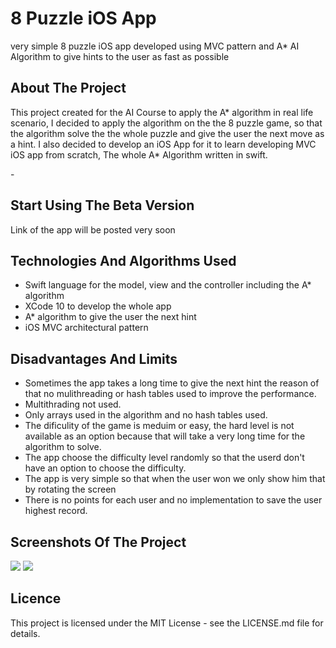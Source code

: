 <h1>8 Puzzle iOS App</h1>

<p>very simple 8 puzzle iOS app developed using MVC pattern and A* AI Algorithm to give hints to the user as fast as possible</p>

<h2>About The Project</h2>
<p> This project created for the AI Course to apply the A* algorithm in real life scenario, I decided to apply the algorithm on the the 8 puzzle
game, so that the algorithm solve the the whole puzzle and give the user the next move as a hint. I also decided to develop an iOS App for it to
learn developing MVC iOS app from scratch, The whole A* Algorithm written in swift.</p>
-
<h2>Start Using The Beta Version</h2>
<p> Link of the app will be posted very soon</p>
<h2>Technologies And Algorithms Used</h2>
<ul>
  <li>Swift language for the model, view and the controller including the A* algorithm</li>
  <li>XCode 10 to develop the whole app</li>
  <li>A* algorithm to give the user the next hint</li>
  <li>iOS MVC architectural pattern </li>
</ul>

<h2>Disadvantages And Limits</h2>
<ul>
<li>Sometimes the app takes a long time to give the next hint the reason of that no mulithreading or hash tables used to improve the performance.</li>
<li>Multithrading not used.</li>
<li>Only arrays used in the algorithm and no hash tables used.</li>
<li>The dificulity of the game is meduim or easy, the hard level is not available as an option because that will take a very long time for the algorithm to solve.</li>
<li> The app choose the difficulty level randomly so that the userd don't have an option to choose the difficulty.</li>
<li> The app is very simple so that when the user won we only show him that by rotating the screen</li>
<li> There is no points for each user and no implementation to save the user highest record.</li>
</ul>

<h2>Screenshots Of The Project</h2>
<img src = "https://firebasestorage.googleapis.com/v0/b/chottky.appspot.com/o/App%20Screenshots%2F8puzzle%2FSimulator%20Screen%20Shot%20-%20iPhone%208%20-%202019-01-08%20at%2013.52.26.png?alt=media&token=11f27936-1521-4e9e-b744-48b63fc97867"/>
<img src = "https://firebasestorage.googleapis.com/v0/b/chottky.appspot.com/o/App%20Screenshots%2F8puzzle%2FSimulator%20Screen%20Shot%20-%20iPhone%208%20-%202019-01-08%20at%2013.52.31.png?alt=media&token=3e0794a4-1d8b-4c6a-97c0-b7ddcb93615d"/>

<h2>Licence</h2>
<p>This project is licensed under the MIT License - see the LICENSE.md file for details.</p>

